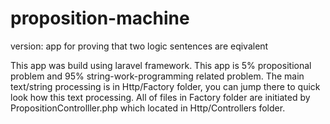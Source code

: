 # proposition-machine
version: app for proving that two logic sentences are eqivalent

This app was build using laravel framework. This app is 5% propositional problem and 95% string-work-programming related problem. The main text/string processing is in Http/Factory folder, you can jump there to quick look how this text processing. All of files in Factory folder are initiated by PropositionControlller.php which located in Http/Controllers folder.
